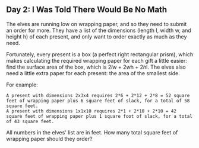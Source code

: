 ## Day 2: I Was Told There Would Be No Math

The elves are running low on wrapping paper, and so they need to submit an order for more. They have
a list of the dimensions (length l, width w, and height h) of each present, and only want to order
exactly as much as they need.

Fortunately, every present is a box (a perfect right rectangular prism), which makes calculating the
required wrapping paper for each gift a little easier: find the surface area of the box, which is
2*l*w + 2*w*h + 2*h*l. The elves also need a little extra paper for each present: the area of the
smallest side.

For example:

    A present with dimensions 2x3x4 requires 2*6 + 2*12 + 2*8 = 52 square feet of wrapping paper plus 6 square feet of slack, for a total of 58 square feet.
    A present with dimensions 1x1x10 requires 2*1 + 2*10 + 2*10 = 42 square feet of wrapping paper plus 1 square foot of slack, for a total of 43 square feet.

All numbers in the elves' list are in feet. How many total square feet of wrapping paper should they
order?
